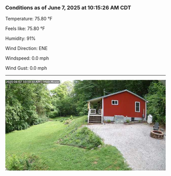 ### Conditions as of June 7, 2025 at 10:15:26 AM CDT 

Temperature: 75.80 &deg;F

Feels like: 75.80 &deg;F

Humidity: 91%

Wind Direction: ENE

Windspeed: 0.0 mph

Wind Gust: 0.0 mph

---

<img src="./images/latest.jpeg"/>

